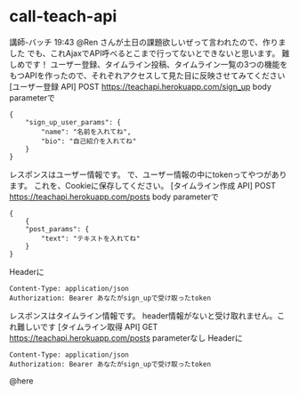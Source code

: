 # call-teach-api

講師-バッチ 19:43
@Ren さんが土日の課題欲しいぜって言われたので、作りました
でも、これAjaxでAPI呼べるとこまで行ってないとできないと思います。
難しめです！
ユーザー登録、タイムライン投稿、タイムライン一覧の3つの機能をもつAPIを作ったので、それぞれアクセスして見た目に反映させてみてください
[ユーザー登録 API]
POST https://teachapi.herokuapp.com/sign_up
body parameterで
```
{
	"sign_up_user_params": {
		"name": "名前を入れてね",
		"bio": "自己紹介を入れてね"
	}
}
```
レスポンスはユーザー情報です。
で、ユーザー情報の中にtokenってやつがあります。
これを、Cookieに保存してください。
[タイムライン作成 API]
POST https://teachapi.herokuapp.com/posts
body parameterで
```
{
	{
	"post_params": {
		"text": "テキストを入れてね"
	}
}
```
Headerに
```
Content-Type: application/json
Authorization: Bearer あなたがsign_upで受け取ったtoken
```
レスポンスはタイムライン情報です。
header情報がないと受け取れません。これ難しいです
[タイムライン取得 API]
GET https://teachapi.herokuapp.com/posts
 parameterなし
Headerに
```
Content-Type: application/json
Authorization: Bearer あなたがsign_upで受け取ったtoken
```
@here